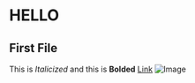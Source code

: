 # HELLO
## First File
This is *Italicized* and this is **Bolded**
[Link](https://youtu.be/dQw4w9WgXcQ)
![Image](http://url/b.jpg)

